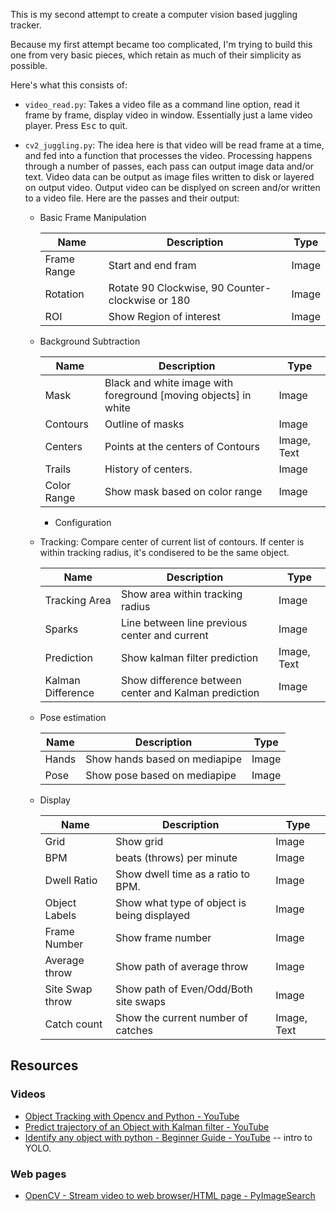 This is my second attempt to create a computer vision based juggling tracker.

Because my first attempt became too complicated, I'm trying to build this one from very basic pieces, which retain as much of their simplicity as possible.

Here's what this consists of:

* `video_read.py`: Takes a video file as a command line option, read it frame by frame, display video in window. Essentially just a lame video player. Press <kbd>Esc</kbd> to quit.

* `cv2_juggling.py`: The idea here is that video will be read frame at a time,
and fed into a function that processes the video. Processing happens through a
number of passes, each pass can output image data and/or text. Video data can be output as image files written to disk or layered on output video. Output video can be displyed on screen and/or written to a video file. Here are the passes and their output:
    * Basic Frame Manipulation

      | Name | Description                                                      | Type  |
      |------|------------------------------------------------------------------|-------|
      | Frame Range | Start and end fram                                        | Image |
      | Rotation    | Rotate 90 Clockwise, 90 Counter-clockwise or 180          | Image |
      | ROI         | Show Region of interest                                   | Image |

    * Background Subtraction

      | Name | Description                                                      | Type  |
      |------|------------------------------------------------------------------|-------|
      | Mask | Black and white image with foreground [moving objects] in white  | Image |
      | Contours | Outline of masks                                             | Image |
      | Centers | Points at the centers of Contours                       | Image, Text |
      | Trails  | History of centers.                                           | Image |
      | Color Range | Show mask based on color range                            | Image |

        * Configuration

    * Tracking: Compare center of current list of contours. If center is within tracking radius, it's condisered to be the same object. 

      | Name | Description                                                      | Type  |
      |------|------------------------------------------------------------------|-------|
      | Tracking Area | Show area within tracking radius                        | Image |
      | Sparks   | Line between line previous center and current                | Image |
      | Prediction | Show kalman filter prediction                        | Image, Text |
      | Kalman Difference | Show difference between center and Kalman prediction | Image|

    * Pose estimation

      | Name | Description                                                      | Type  |
      |------|------------------------------------------------------------------|-------|
      | Hands    | Show hands based on mediapipe                                | Image |
      | Pose     | Show pose based on mediapipe                                 | Image |

    * Display

      | Name | Description                                                      | Type  |
      |------|------------------------------------------------------------------|-------|
      | Grid     | Show grid                                                    | Image |
      | BPM      | beats (throws) per minute                                    | Image |
      | Dwell Ratio   | Show dwell time as a ratio to BPM.                      | Image |
      | Object Labels | Show what type of object is being displayed             | Image |
      | Frame Number  | Show frame number                                       | Image |
      | Average throw | Show path of average throw                              | Image |
      | Site Swap throw | Show path of Even/Odd/Both site swaps                 | Image |
      | Catch count   | Show the current number of catches                | Image, Text |

## Resources

### Videos

* [Object Tracking with Opencv and Python - YouTube](https://www.youtube.com/watch?v=O3b8lVF93jU)
* [Predict trajectory of an Object with Kalman filter - YouTube](https://www.youtube.com/watch?v=3iqRhbXBVRE)
* [Identify any object with python - Beginner Guide - YouTube](https://www.youtube.com/watch?v=hVRz29N_zpg) -- intro to YOLO.

### Web pages

* [OpenCV - Stream video to web browser/HTML page - PyImageSearch](https://pyimagesearch.com/2019/09/02/opencv-stream-video-to-web-browser-html-page/)

